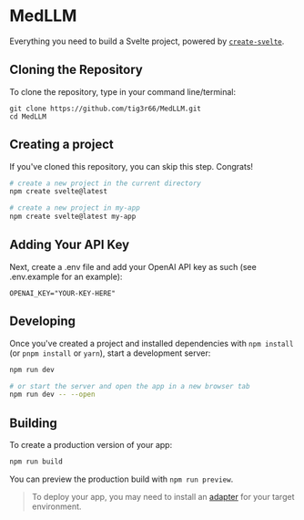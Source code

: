 # MedLLM

Everything you need to build a Svelte project, powered by [`create-svelte`](https://github.com/sveltejs/kit/tree/master/packages/create-svelte).

## Cloning the Repository

To clone the repository, type in your command line/terminal:

```
git clone https://github.com/tig3r66/MedLLM.git
cd MedLLM
```

## Creating a project

If you've cloned this repository, you can skip this step. Congrats!

```bash
# create a new project in the current directory
npm create svelte@latest

# create a new project in my-app
npm create svelte@latest my-app
```

## Adding Your API Key

Next, create a .env file and add your OpenAI API key as such (see .env.example for an example):

```
OPENAI_KEY="YOUR-KEY-HERE"
```

## Developing

Once you've created a project and installed dependencies with `npm install` (or `pnpm install` or `yarn`), start a development server:

```bash
npm run dev

# or start the server and open the app in a new browser tab
npm run dev -- --open
```

## Building

To create a production version of your app:

```bash
npm run build
```

You can preview the production build with `npm run preview`.

> To deploy your app, you may need to install an [adapter](https://kit.svelte.dev/docs/adapters) for your target environment.
